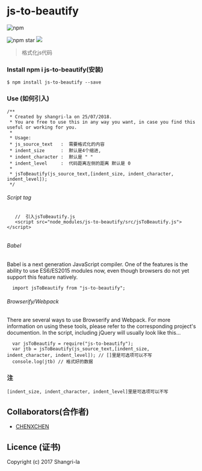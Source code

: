 # js-to-beautify

![npm](https://nodei.co/npm/markdown-editor-vue.png?downloads=true&downloadRank=true&stars=true)

![npm star](https://img.shields.io/amo/stars/dustman.svg) ![](https://img.shields.io/badge/test-public%20-orange.svg)

> 格式化js代码


### Install npm i js-to-beautify(安装)

```
$ npm install js-to-beautify --save
```

### Use (如何引入)
```
/**
 * Created by shangri-la on 25/07/2018.
 * You are free to use this in any way you want, in case you find this useful or working for you.
 *
 * Usage:
 * js_source_text   :  需要格式化的内容
 * indent_size      :  默认是4个缩进,
 * indent_character :  默认是 " "
 * indent_level     :  代码距离左侧的距离 默认是 0
 *
 * jsToBeautify(js_source_text,[indent_size, indent_character, indent_level]);
 */

```

###### Script tag

```
   //  引入jsToBeautify.js
   <script src="node_modules/js-to-beautify/src/jsToBeautify.js"></script>


```

###### Babel
Babel is a next generation JavaScript compiler. One of the features is the ability to use ES6/ES2015 modules now, even though browsers do not yet support this feature natively.

```
  import jsToBeautify from "js-to-beautify";

```


###### Browserify/Webpack
There are several ways to use Browserify and Webpack. For more information on using these tools, please refer to the corresponding project's documention. In the script, including jQuery will usually look like this...
```
  var jsToBeautify = require("js-to-beautify");
  var jtb = jsToBeautify(js_source_text,[indent_size, indent_character, indent_level]); // []里是可选项可以不写
  console.log(jtb) // 格式好的数据
```

### 注

```
[indent_size, indent_character, indent_level]里是可选项可以不写
```



## Collaborators(合作者)

- [CHENXCHEN](https://github.com/CHENXCHEN)


## Licence (证书)

Copyright (c) 2017 Shangri-la
